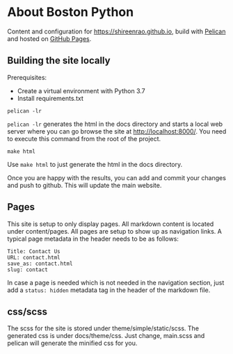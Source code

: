 # About Boston Python

Content and configuration for <https://shireenrao.github.io>, build with [Pelican](https://blog.getpelican.com/) and hosted on [GitHub Pages](https://pages.github.com/).

## Building the site locally

Prerequisites:
- Create a virtual environment with Python 3.7
- Install requirements.txt

```
pelican -lr
```

`pelican -lr` generates the html in the docs directory and starts a local web server where you can go browse the site at <http://localhost:8000/>. You need to execute this command from the root of the project.

```
make html
```

Use `make html` to just generate the html in the docs directory. 

Once you are happy with the results, you can add and commit your changes and push to github. This will update the main website.

## Pages 
This site is setup to only display pages. All markdown content is located under content/pages. All pages are setup to show up as navigation links. A typical page metadata in the header needs to be as follows:

```
Title: Contact Us
URL: contact.html
save_as: contact.html
slug: contact
```

In case a page is needed which is not needed in the navigation section, just add a `status: hidden` metadata tag in the header of the markdown file.

## css/scss

The scss for the site is stored under theme/simple/static/scss. The generated css is under docs/theme/css. Just change, main.scss and pelican will generate the minified css for you.

